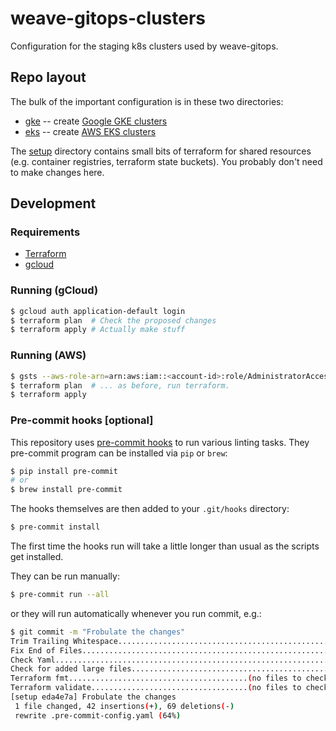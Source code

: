 # weave-gitops-clusters
Configuration for the staging k8s clusters used by weave-gitops.

## Repo layout

The bulk of the important configuration is in these two directories:
* [gke](gke-cluster/) -- create [Google GKE clusters](https://cloud.google.com/kubernetes-engine/)
* [eks](eks-cluster/) -- create [AWS EKS clusters](https://aws.amazon.com/eks/)

The [setup](setup/) directory contains small bits of terraform for shared resources
(e.g. container registries, terraform state buckets). You probably don't need to
make changes here.

## Development

### Requirements

* [Terraform](https://www.terraform.io/downloads)
* [gcloud](https://cloud.google.com/sdk/docs/install)

### Running (gCloud)

```bash
$ gcloud auth application-default login
$ terraform plan  # Check the proposed changes
$ terraform apply # Actually make stuff
```

### Running (AWS)

```bash
$ gsts --aws-role-arn=arn:aws:iam::<account-id>:role/AdministratorAccess
$ terraform plan  # ... as before, run terraform.
$ terraform apply
```

### Pre-commit hooks [optional]

This repository uses [pre-commit hooks](https://pre-commit.com/)
to run various linting tasks. They pre-commit program can be installed via
`pip` or `brew`:

```bash
$ pip install pre-commit
# or
$ brew install pre-commit
```

The hooks themselves are then added to your `.git/hooks` directory:
```bash
$ pre-commit install
```

The first time the hooks run will take a little longer than usual as the scripts
get installed.

They can be run manually:
```bash
$ pre-commit run --all
```

or they will run automatically whenever you run commit, e.g.:
```bash
$ git commit -m "Frobulate the changes"
Trim Trailing Whitespace.................................................Passed
Fix End of Files.........................................................Passed
Check Yaml...............................................................Passed
Check for added large files..............................................Passed
Terraform fmt........................................(no files to check)Skipped
Terraform validate...................................(no files to check)Skipped
[setup eda4e7a] Frobulate the changes
 1 file changed, 42 insertions(+), 69 deletions(-)
 rewrite .pre-commit-config.yaml (64%)
```
